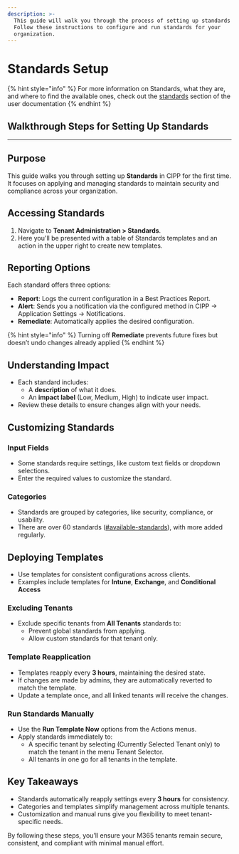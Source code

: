 ```yaml
---
description: >-
  This guide will walk you through the process of setting up standards in CIPP.
  Follow these instructions to configure and run standards for your
  organization.
---
```


# Standards Setup

{% hint style="info" %}
For more information on Standards, what they are, and where to find the available ones, check out the [standards](../../user-documentation/tenant/standards/ "mention") section of the user documentation
{% endhint %}

## **Walkthrough Steps for Setting Up Standards**

***

## **Purpose**

This guide walks you through setting up **Standards** in CIPP for the first time. It focuses on applying and managing standards to maintain security and compliance across your organization.

## **Accessing Standards**

1. Navigate to **Tenant Administration > Standards**.
2. Here you'll be presented with a table of Standards templates and an action in the upper right to create new templates.

## **Reporting Options**

Each standard offers three options:

* **Report**: Logs the current configuration in a Best Practices Report.
* **Alert**: Sends you a notification via the configured method in CIPP -> Application Settings -> Notifications.
* **Remediate**: Automatically applies the desired configuration.

{% hint style="info" %}
Turning off **Remediate** prevents future fixes but doesn’t undo changes already applied
{% endhint %}

## **Understanding Impact**

* Each standard includes:
  * A **description** of what it does.
  * An **impact label** (Low, Medium, High) to indicate user impact.
* Review these details to ensure changes align with your needs.

## Customizing Standards

### Input Fields

* Some standards require settings, like custom text fields or dropdown selections.
* Enter the required values to customize the standard.

### Categories

* Standards are grouped by categories, like security, compliance, or usability.
* There are over 60 standards ([#available-standards](../../user-documentation/tenant/standards/list-standards/#available-standards "mention")), with more added regularly.

## Deploying Templates

* Use templates for consistent configurations across clients.
* Examples include templates for **Intune**, **Exchange**, and **Conditional Access**

### **Excluding Tenants**

* Exclude specific tenants from **All Tenants** standards to:
  * Prevent global standards from applying.
  * Allow custom standards for that tenant only.

### Template Reapplication

* Templates reapply every **3 hours**, maintaining the desired state.
* If changes are made by admins, they are automatically reverted to match the template.
* Update a template once, and all linked tenants will receive the changes.

### **Run Standards Manually**

* Use the **Run Template Now** options from the Actions menus.
* Apply standards immediately to:
  * A specific tenant by selecting (Currently Selected Tenant only) to match the tenant in the menu Tenant Selector.
  * All tenants in one go for all tenants in the template.

## **Key Takeaways**

* Standards automatically reapply settings every **3 hours** for consistency.
* Categories and templates simplify management across multiple tenants.
* Customization and manual runs give you flexibility to meet tenant-specific needs.

By following these steps, you’ll ensure your M365 tenants remain secure, consistent, and compliant with minimal manual effort.
